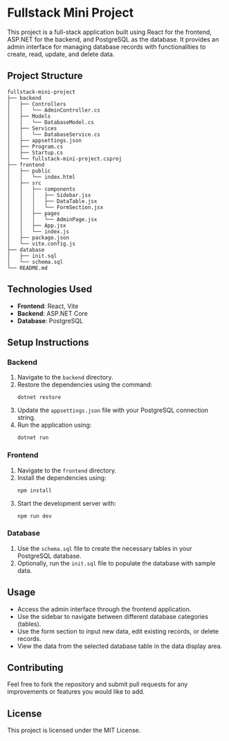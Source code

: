 # Fullstack Mini Project

This project is a full-stack application built using React for the frontend, ASP.NET for the backend, and PostgreSQL as the database. It provides an admin interface for managing database records with functionalities to create, read, update, and delete data.

## Project Structure

```
fullstack-mini-project
├── backend
│   ├── Controllers
│   │   └── AdminController.cs
│   ├── Models
│   │   └── DatabaseModel.cs
│   ├── Services
│   │   └── DatabaseService.cs
│   ├── appsettings.json
│   ├── Program.cs
│   ├── Startup.cs
│   └── fullstack-mini-project.csproj
├── frontend
│   ├── public
│   │   └── index.html
│   ├── src
│   │   ├── components
│   │   │   ├── Sidebar.jsx
│   │   │   ├── DataTable.jsx
│   │   │   └── FormSection.jsx
│   │   ├── pages
│   │   │   └── AdminPage.jsx
│   │   ├── App.jsx
│   │   └── index.js
│   ├── package.json
│   └── vite.config.js
├── database
│   ├── init.sql
│   └── schema.sql
└── README.md
```

## Technologies Used

- **Frontend**: React, Vite
- **Backend**: ASP.NET Core
- **Database**: PostgreSQL

## Setup Instructions

### Backend

1. Navigate to the `backend` directory.
2. Restore the dependencies using the command:
   ```
   dotnet restore
   ```
3. Update the `appsettings.json` file with your PostgreSQL connection string.
4. Run the application using:
   ```
   dotnet run
   ```

### Frontend

1. Navigate to the `frontend` directory.
2. Install the dependencies using:
   ```
   npm install
   ```
3. Start the development server with:
   ```
   npm run dev
   ```

### Database

1. Use the `schema.sql` file to create the necessary tables in your PostgreSQL database.
2. Optionally, run the `init.sql` file to populate the database with sample data.

## Usage

- Access the admin interface through the frontend application.
- Use the sidebar to navigate between different database categories (tables).
- Use the form section to input new data, edit existing records, or delete records.
- View the data from the selected database table in the data display area.

## Contributing

Feel free to fork the repository and submit pull requests for any improvements or features you would like to add. 

## License

This project is licensed under the MIT License.